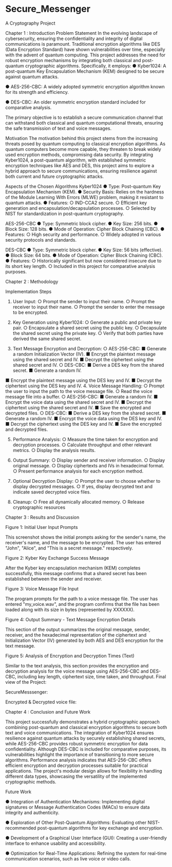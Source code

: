 # Secure_Messenger
A Cryptography Project

Chapter 1 : Introduction
Problem Statement
In the evolving landscape of cybersecurity, ensuring the confidentiality and integrity of digital communications is paramount. Traditional encryption algorithms like DES (Data Encryption Standard) have shown vulnerabilities over time, especially with the advent of quantum computing. This project addresses the need for robust encryption mechanisms by integrating both classical and post-quantum cryptographic algorithms. Specifically, it employs:
●	Kyber1024: A post-quantum Key Encapsulation Mechanism (KEM) designed to be secure against quantum attacks.

●	AES-256-CBC: A widely adopted symmetric encryption algorithm known for its strength and efficiency.

●	DES-CBC: An older symmetric encryption standard included for comparative analysis.

The primary objective is to establish a secure communication channel that can withstand both classical and quantum computational threats, ensuring the safe transmission of text and voice messages.

Motivation
The motivation behind this project stems from the increasing threats posed by quantum computing to classical encryption algorithms. As quantum computers become more capable, they threaten to break widely used encryption methods, compromising data security. By integrating Kyber1024, a post-quantum algorithm, with established symmetric encryption techniques like AES and DES, this project aims to explore a hybrid approach to secure communications, ensuring resilience against both current and future cryptographic attacks.
 
Aspects of the Chosen Algorithms
Kyber1024
●	Type: Post-quantum Key Encapsulation Mechanism (KEM).
●	Security Basis: Relies on the hardness of the Module Learning With Errors (MLWE) problem, making it resistant to quantum attacks.
●	Features:
○	IND-CCA2 secure.
○	Efficient key generation and encapsulation/decapsulation processes.
○	Selected by NIST for standardization in post-quantum cryptography.

AES-256-CBC
●	Type: Symmetric block cipher.
●	Key Size: 256 bits.
●	Block Size: 128 bits.
●	Mode of Operation: Cipher Block Chaining (CBC).
●	Features:
○	High security and performance.
○	Widely adopted in various security protocols and standards.
 
DES-CBC
●	Type: Symmetric block cipher.
●	Key Size: 56 bits (effective).
●	Block Size: 64 bits.
●	Mode of Operation: Cipher Block Chaining (CBC).
●	Features:
○	Historically significant but now considered insecure due to its short key length.
○	Included in this project for comparative analysis purposes.
 
Chapter 2 : Methodology

Implementation Steps
1.	User Input:
○	Prompt the sender to input their name.
○	Prompt the receiver to input their name.
○	Prompt the sender to enter the message to be encrypted.

2.	Key Generation using Kyber1024:
○	Generate a public and private key pair.
○	Encapsulate a shared secret using the public key.
○	Decapsulate the shared secret using the private key.
○	Verify that both parties have derived the same shared secret.

3.	Text Message Encryption and Decryption:
○	AES-256-CBC:
■	Generate a random Initialization Vector (IV).
■	Encrypt the plaintext message using the shared secret and IV.
■	Decrypt the ciphertext using the shared secret and IV.
○	DES-CBC:
■	Derive a DES key from the shared secret.
■	Generate a random IV.
 
■	Encrypt the plaintext message using the DES key and IV.
■	Decrypt the ciphertext using the DES key and IV.
4.	Voice Message Handling:
○	Prompt the user to input the path to the voice message file.
○	Read the voice message file into a buffer.
○	AES-256-CBC:
■	Generate a random IV.
■	Encrypt the voice data using the shared secret and IV.
■	Decrypt the ciphertext using the shared secret and IV.
■	Save the encrypted and decrypted files.
○	DES-CBC:
■	Derive a DES key from the shared secret.
■	Generate a random IV.
■	Encrypt the voice data using the DES key and IV.
■	Decrypt the ciphertext using the DES key and IV.
■	Save the encrypted and decrypted files.

5.	Performance Analysis:
○	Measure the time taken for encryption and decryption processes.
○	Calculate throughput and other relevant metrics.
○	Display the analysis results.
 
6.	Output Summary:
○	Display sender and receiver information.
○	Display original message.
○	Display ciphertexts and IVs in hexadecimal format.
○	Present performance analysis for each encryption method.
7.	Optional Decryption Display:
○	Prompt the user to choose whether to display decrypted messages.
○	If yes, display decrypted text and indicate saved decrypted voice files.
8.	Cleanup:
○	Free all dynamically allocated memory.
○	Release cryptographic resources
 
Chapter 3 : Results and Discussion

Figure 1: Initial User Input Prompts



This screenshot shows the initial prompts asking for the sender's name, the receiver's name, and the message to be encrypted. The user has entered "John", "Alice", and "This is a secret message." respectively.


Figure 2: Kyber Key Exchange Success Message



After the Kyber key encapsulation mechanism (KEM) completes successfully, this message confirms that a shared secret has been established between the sender and receiver.


Figure 3: Voice Message File Input



The program prompts for the path to a voice message file. The user has entered "my_voice.wav", and the program confirms that the file has been loaded along with its size in bytes (represented by XXXXXX).
 
Figure 4: Output Summary - Text Message Encryption Details



This section of the output summarizes the original message, sender, receiver, and the hexadecimal representation of the ciphertext and Initialization Vector (IV) generated by both AES and DES encryption for the text message.


Figure 5: Analysis of Encryption and Decryption Times (Text)



Similar to the text analysis, this section provides the encryption and decryption analysis for the voice message using AES-256-CBC and DES-CBC, including key length, ciphertext size, time taken, and throughput. 
Final view of the Project:

SecureMesssenger:
 

Encrypted & Decrypted voice file:
 


Chapter 4 : Conclusion and Future Work

This project successfully demonstrates a hybrid cryptographic approach combining post-quantum and classical encryption algorithms to secure both text and voice communications. The integration of Kyber1024 ensures resilience against quantum
attacks by securely establishing shared secrets, while AES-256-CBC provides robust symmetric encryption for data confidentiality. Although DES-CBC is included for
comparative purposes, its vulnerabilities highlight the importance of transitioning to more secure algorithms.
Performance analysis indicates that AES-256-CBC offers efficient encryption and decryption processes suitable for practical applications. The project's modular design allows for flexibility in handling different data types, showcasing the versatility of the implemented cryptographic methods.

Future Work

●	Integration of Authentication Mechanisms: Implementing digital signatures or Message Authentication Codes (MACs) to ensure data integrity and authenticity.

●	Exploration of Other Post-Quantum Algorithms: Evaluating other NIST-recommended post-quantum algorithms for key exchange and encryption.

●	Development of a Graphical User Interface (GUI): Creating a user-friendly interface to enhance usability and accessibility.

●	Optimization for Real-Time Applications: Refining the system for real-time communication scenarios, such as live voice or video calls.

